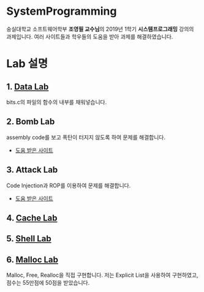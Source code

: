 # SystemProgramming
숭실대학교 소프트웨어학부 **조영필 교수님**의 2019년 1학기 **시스템프로그래밍** 강의의 과제입니다.
여러 사이트들과 학우들의 도움을 받아 과제를 해결하였습니다.
# Lab 설명
## 1. [Data Lab](https://github.com/SuhyeongCho/SystemProgramming/tree/master/lab1)
bits.c의 파일의 함수의 내부를 채워넣습니다.
## 2. Bomb Lab
assembly code를 보고 폭탄이 터지지 않도록 하여 문제를 해결합니다.
- [도움 받은 사이트](https://2147483647.tistory.com/22?category=759605)
## 3. Attack Lab
Code Injection과 ROP를 이용하여 문제를 해결합니다.
- [도움 받은 사이트](https://2147483647.tistory.com/40)
## 4. [Cache Lab](https://github.com/SuhyeongCho/SystemProgramming/tree/master/lab4)

## 5. [Shell Lab](https://github.com/SuhyeongCho/SystemProgramming/tree/master/lab5)

## 6. [Malloc Lab](https://github.com/SuhyeongCho/SystemProgramming/tree/master/lab6)
Malloc, Free, Realloc을 직접 구현합니다.
저는 Explicit List을 사용하여 구현하였고, 점수는 55만점에 50점을 받았습니다.
